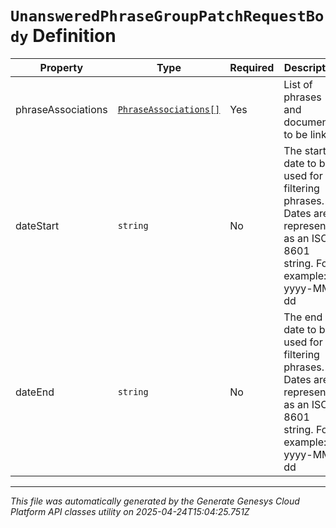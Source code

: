 # `UnansweredPhraseGroupPatchRequestBody` Definition

| Property | Type | Required | Description |
|----------|------|----------|-------------|
| phraseAssociations | [`PhraseAssociations[]`](phraseassociations-definition.md) | Yes | List of phrases and documents to be linked |
| dateStart | `string` | No | The start date to be used for filtering phrases. Dates are represented as an ISO-8601 string. For example: yyyy-MM-dd |
| dateEnd | `string` | No | The end date to be used for filtering phrases. Dates are represented as an ISO-8601 string. For example: yyyy-MM-dd |

---

*This file was automatically generated by the Generate Genesys Cloud Platform API classes utility on 2025-04-24T15:04:25.751Z*